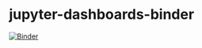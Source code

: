 # jupyter-dashboards-binder

[![Binder](https://mybinder.org/badge_logo.svg)](https://mybinder.org/v2/gh/btel/jupyter-dashboards-binder/master)
